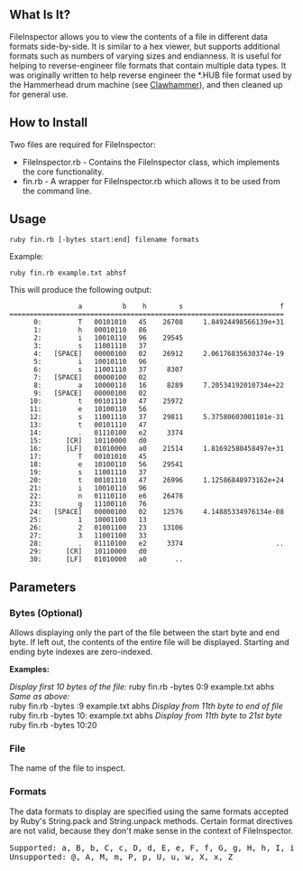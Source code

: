 ## What Is It?

FileInspector allows you to view the contents of a file in different data formats side-by-side. It is similar to a hex viewer, but supports additional formats such as numbers of varying sizes and endianness. It is useful for helping to reverse-engineer file formats that contain multiple data types. It was originally written to help reverse engineer the *.HUB file format used by the Hammerhead drum machine (see [Clawhammer](http://github.com/jstrait/clawhammer/tree/master)), and then cleaned up for general use.


## How to Install

Two files are required for FileInspector:

* FileInspector.rb - Contains the FileInspector class, which implements the core functionality.
* fin.rb - A wrapper for FileInspector.rb which allows it to be used from the command line.


## Usage

    ruby fin.rb [-bytes start:end] filename formats

Example:

    ruby fin.rb example.txt abhsf

This will produce the following output:

                     a          b    h        s                        f
    ====================================================================
          0:         T   00101010   45    26708     1.84924498566139e+31
          1:         h   00010110   86                                  
          2:         i   10010110   96    29545                         
          3:         s   11001110   37                                  
          4:   [SPACE]   00000100   02    26912     2.06176835630374e-19
          5:         i   10010110   96                                  
          6:         s   11001110   37     8307                         
          7:   [SPACE]   00000100   02                                  
          8:         a   10000110   16     8289     7.20534192010734e+22
          9:   [SPACE]   00000100   02                                  
         10:         t   00101110   47    25972                         
         11:         e   10100110   56                                  
         12:         s   11001110   37    29811     5.37580603001101e-31
         13:         t   00101110   47                                  
         14:         .   01110100   e2     3374                         
         15:      [CR]   10110000   d0                                  
         16:      [LF]   01010000   a0    21514     1.81692580458497e+31
         17:         T   00101010   45                                  
         18:         e   10100110   56    29541                         
         19:         s   11001110   37                                  
         20:         t   00101110   47    26996     1.12586848973162e+24
         21:         i   10010110   96                                  
         22:         n   01110110   e6    26478                         
         23:         g   11100110   76                                  
         24:   [SPACE]   00000100   02    12576     4.14885334976134e-08
         25:         1   10001100   13                                  
         26:         2   01001100   23    13106                         
         27:         3   11001100   33                                  
         28:         .   01110100   e2     3374                       ..
         29:      [CR]   10110000   d0                                  
         30:      [LF]   01010000   a0       ..                         


## Parameters

### Bytes (Optional)

Allows displaying only the part of the file between the start byte and end byte. If left out, the contents of the entire file will be displayed. Starting and ending byte indexes are zero-indexed.

**Examples:**

_Display first 10 bytes of the file:_
    ruby fin.rb -bytes 0:9 example.txt abhs
_Same as above:_  
    ruby fin.rb -bytes :9 example.txt abhs
_Display from 11th byte to end of file_
    ruby fin.rb -bytes 10: example.txt abhs
_Display from 11th byte to 21st byte_
    ruby fin.rb -bytes 10:20

### File

The name of the file to inspect.

### Formats

The data formats to display are specified using the same formats accepted by Ruby's String.pack and String.unpack methods. Certain format directives are not valid, because they don't make sense in the context of FileInspector.

<pre>Supported: a, B, b, C, c, D, d, E, e, F, f, G, g, H, h, I, i, L, l, N, n, Q, q, S, S, V, v
Unsupported: @, A, M, m, P, p, U, u, w, X, x, Z</pre>
